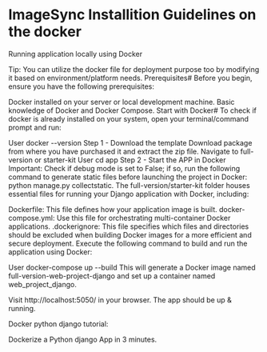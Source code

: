 # ImageSync Installition Guidelines on the docker

Running application locally using Docker

Tip: You can utilize the docker file for deployment purpose too by modifying it based on environment/platform needs.
Prerequisites#
Before you begin, ensure you have the following prerequisites:

Docker installed on your server or local development machine.
Basic knowledge of Docker and Docker Compose.
Start with Docker#
To check if docker is already installed on your system, open your terminal/command prompt and run:

User
docker --version
Step 1 - Download the template
Download package from where you have purchased it and extract the zip file.
Navigate to full-version or starter-kit
User
cd app
Step 2 - Start the APP in Docker
Important: Check if debug mode is set to False; if so, run the following command to generate static files before launching the project in Docker:
python manage.py collectstatic.
The full-version/starter-kit folder houses essential files for running your Django application with Docker, including:

Dockerfile: This file defines how your application image is built.
docker-compose.yml: Use this file for orchestrating multi-container Docker applications.
.dockerignore: This file specifies which files and directories should be excluded when building Docker images for a more efficient and secure deployment.
Execute the following command to build and run the application using Docker:

User
docker-compose up --build
This will generate a Docker image named full-version-web-project-django and set up a container named web_project_django.

Visit http://localhost:5050/ in your browser. The app should be up & running.

Docker python django tutorial:

Dockerize a Python django App in 3 minutes.
